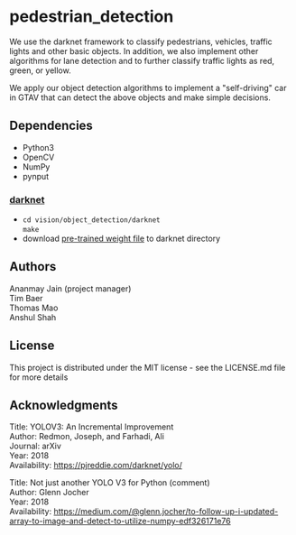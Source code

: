 # pedestrian_detection

We use the darknet framework to classify pedestrians, vehicles, traffic lights and other basic objects. In addition, we also implement other algorithms for lane detection and to further classify traffic lights as red, green, or yellow.

We apply our object detection algorithms to implement a "self-driving" car in GTAV that can detect the above objects and make simple decisions.

## Dependencies
* Python3
* OpenCV
* NumPy
* pynput

### [darknet](https://pjreddie.com/darknet/yolo/)
* `cd vision/object_detection/darknet`  
`make`  
* download [pre-trained weight file](https://pjreddie.com/media/files/yolov3.weights) to darknet directory

## Authors
Ananmay Jain (project manager)  
Tim Baer  
Thomas Mao  
Anshul Shah

## License
This project is distributed under the MIT license - see the LICENSE.md file for more details

## Acknowledgments
Title: YOLOV3: An Incremental Improvement  
Author: Redmon, Joseph, and Farhadi, Ali  
Journal: arXiv  
Year: 2018  
Availability: https://pjreddie.com/darknet/yolo/  

Title: Not just another YOLO V3 for Python (comment)  
Author: Glenn Jocher  
Year: 2018  
Availability: https://medium.com/@glenn.jocher/to-follow-up-i-updated-array-to-image-and-detect-to-utilize-numpy-edf326171e76
